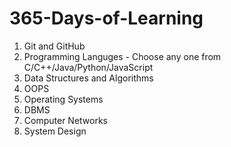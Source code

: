# 365-Days-of-Learning

1. Git and GitHub
2. Programming Languges - Choose any one from C/C++/Java/Python/JavaScript
3. Data Structures and Algorithms
4. OOPS
5. Operating Systems
6. DBMS
7. Computer Networks
8. System Design
